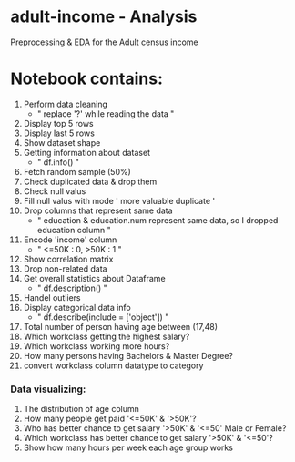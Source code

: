# adult-income - Analysis
Preprocessing & EDA for the Adult census income

# Notebook contains:
1. Perform data cleaning
    * " replace '?' while reading the data "
2. Display top 5 rows
3. Display last 5 rows
4. Show dataset shape
5. Getting information about dataset
    * " df.info() "
6. Fetch random sample (50%)
7. Check duplicated data & drop them
8. Check null valus
9. Fill null valus with mode ' more valuable duplicate '
10. Drop columns that represent same data
    * " education & education.num represent same data, so I dropped education column "
11. Encode 'income' column
    * " <=50K : 0,  >50K : 1 "
12. Show correlation matrix
13. Drop non-related data
14. Get overall statistics about Dataframe
    * " df.description() "
15. Handel outliers
16. Display categorical data info
    * " df.describe(include = ['object']) "
17. Total number of person having age between (17,48)
18. Which workclass getting the highest salary?
19. Which workclass working more hours?
20. How many persons having Bachelors & Master Degree?
21. convert workclass column datatype to category

### Data visualizing:
1. The distribution of age column
2. How many people get paid '<=50K' & '>50K'?
3. Who has better chance to get salary '>50K' & '<=50' Male or Female?
4. Which workclass has better chance to get salary '>50K' & '<=50'?
5. Show how many hours per week each age group works
